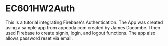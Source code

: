 # EC601HW2Auth
This is a tutorial integrating Firebase's Authentication.
The App was created using a sample app from appcoda.com created by James Dacombe.
I then used Firebase to create signin, login, and logout functions.
The app also allows password reset via email.
